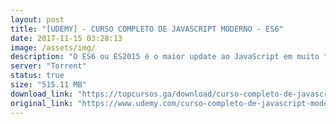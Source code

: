 ```yaml
---
layout: post
title: "[UDEMY] - CURSO COMPLETO DE JAVASCRIPT MODERNO - ES6"
date: 2017-11-15 03:28:13
image: /assets/img/
description: "O ES6 ou ES2015 é o maior update ao JavaScript em muito tempo e inclui dezenas de novas features. Com o foco em simplicidade e legebilidade, esse curso vai te mostrar todas essas novidades do JavaScript e o mais importante de tudo, onde e quando utilizar."
server: "Torrent"
status: true
size: "515.11 MB"
download_link: "https://topcursos.ga/download/curso-completo-de-javascript-moderno-es6.torrent"
original_link: "https://www.udemy.com/curso-completo-de-javascript-moderno-es6"
---
```

